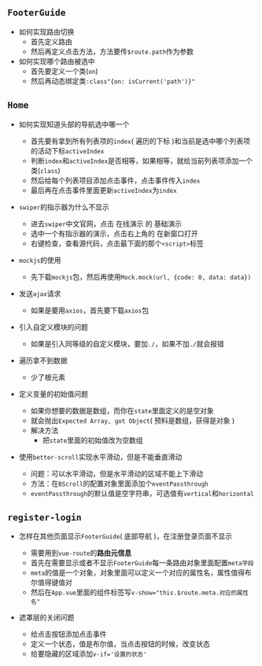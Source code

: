 ## `FooterGuide`

- 如何实现路由切换
  - 首先定义路由
  - 然后再定义点击方法，方法要传`$route.path`作为参数
- 如何实现哪个路由被选中
  - 首先要定义一个类(`on`)
  - 然后再动态绑定类`:class"{on: isCurrent('path')}"`

## `Home`

- 如何实现知道头部的导航选中哪一个
  - 首先要有拿到所有列表项的`index`( 遍历的下标 )和当前是选中哪个列表项的活动下标`activeIndex`
  - 判断`index`和`activeIndex`是否相等，如果相等，就给当前列表项添加一个类(`class`)
  - 然后给每个列表项目添加点击事件，点击事件传入`index`
  - 最后再在点击事件里面更新`activeIndex`为`index`

- `swiper`的指示器为什么不显示
  - 进去`swiper`中文官网，点击 在线演示 的 基础演示
  - 选中一个有指示器的演示，点击右上角的 在新窗口打开
  - 右键检查，查看源代码，点击最下面的那个`<script>`标签

- `mockjs`的使用
  - 先下载`mockjs`包，然后再使用`Mock.mock(url, {code: 0, data: data})`

- 发送`ajax`请求
  - 如果是要用`axios`，首先要下载`axios`包
- 引入自定义模块的问题
  - 如果是引入同等级的自定义模块，要加`./`，如果不加`./`就会报错

- 遍历拿不到数据
  - 少了根元素

- 定义变量的初始值问题
  - 如果你想要的数据是数组，而你在`state`里面定义的是空对象
  - 就会抛出`Expected Array, got Object`( 预料是数组，获得是对象 )
  - 解决方法
    - 把`state`里面的初始值改为空数组


- 使用`better-scroll`实现水平滑动，但是不能垂直滑动
  - 问题：可以水平滑动，但是水平滑动的区域不能上下滑动
  - 方法：在`BScroll`的配置对象里面添加个`eventPassthrough`
  - `eventPassthrough`的默认值是空字符串，可选值有`vertical`和`horizontal`



## `register-login`

- 怎样在其他页面显示`FooterGuide`( 底部导航 )，在注册登录页面不显示

  - 需要用到`vue-route`的**路由元信息**
  - 首先在需要显示或者不显示`FooterGuide`每一条路由对象里面配置`meta字段`
  - `meta`的值是一个对象，对象里面可以定义一个对应的属性名，属性值得布尔值得键值对
  - 然后在`App.vue`里面的组件标签写`v-show="this.$route.meta.对应的属性名"`

- 遮罩层的关闭问题
  - 给点击按钮添加点击事件
  - 定义一个状态，值是布尔值，当点击按钮的时候，改变状态
  - 给要隐藏的区域添加`v-if='设置的状态'`
